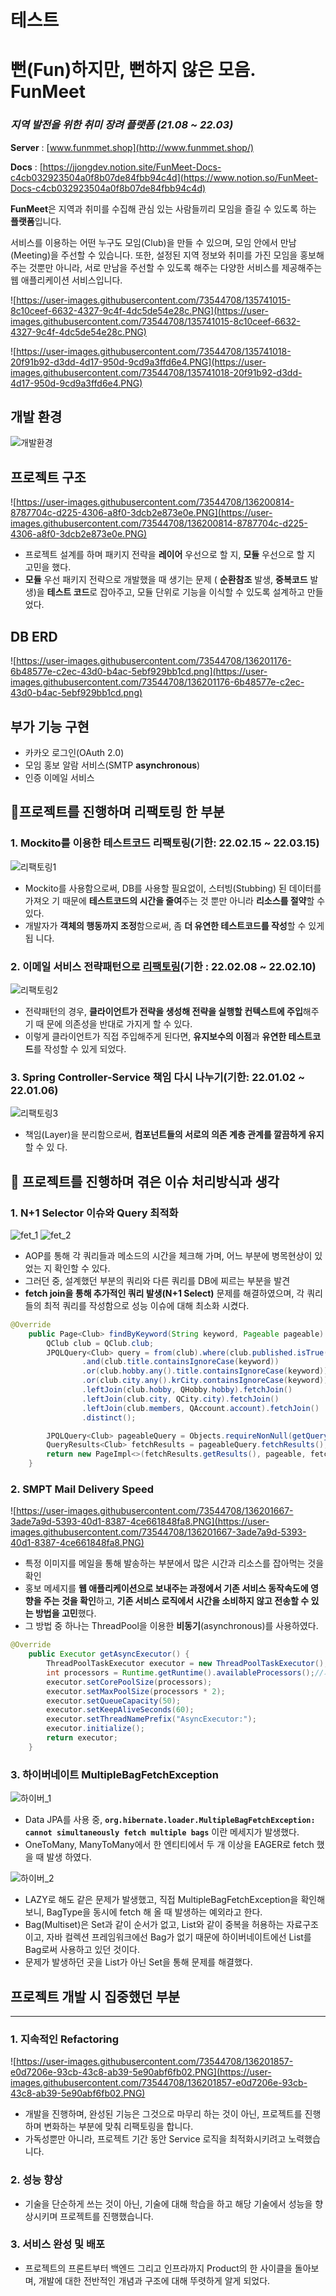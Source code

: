 # 테스트

# 뻔(Fun)하지만, 뻔하지 않은 모음. FunMeet

### *지역 발전을 위한 취미 장려 플랫폼 (21.08 ~ 22.03)*

**Server** : [www.funmmet.shop](http://www.funmmet.shop/)

**Docs** : [https://jjongdev.notion.site/FunMeet-Docs-c4cb032923504a0f8b07de84fbb94c4d](https://www.notion.so/FunMeet-Docs-c4cb032923504a0f8b07de84fbb94c4d)

**FunMeet**은 지역과 취미를 수집해 관심 있는 사람들끼리 모임을 즐길 수 있도록 하는 **플랫폼**입니다.

서비스를 이용하는 어떤 누구도 모임(Club)을 만들 수 있으며, 모임 안에서 만남(Meeting)을 주선할 수 있습니다. 또한, 설정된 지역 정보와 취미를 가진 모임을 홍보해주는 것뿐만 아니라, 서로 만남을 주선할 수 있도록 해주는 다양한 서비스를 제공해주는 웹 애플리케이션 서비스입니다.

![https://user-images.githubusercontent.com/73544708/135741015-8c10ceef-6632-4327-9c4f-4dc5de54e28c.PNG](https://user-images.githubusercontent.com/73544708/135741015-8c10ceef-6632-4327-9c4f-4dc5de54e28c.PNG)

![https://user-images.githubusercontent.com/73544708/135741018-20f91b92-d3dd-4d17-950d-9cd9a3ffd6e4.PNG](https://user-images.githubusercontent.com/73544708/135741018-20f91b92-d3dd-4d17-950d-9cd9a3ffd6e4.PNG)

## 개발 환경

![개발환경](https://user-images.githubusercontent.com/73544708/178172341-d677629e-753c-44e1-8fb4-fc358ba782c6.PNG)

## 프로젝트 구조

![https://user-images.githubusercontent.com/73544708/136200814-8787704c-d225-4306-a8f0-3dcb2e873e0e.PNG](https://user-images.githubusercontent.com/73544708/136200814-8787704c-d225-4306-a8f0-3dcb2e873e0e.PNG)

- 프로젝트 설계를 하며 패키지 전략을 **레이어** 우선으로 할 지, **모듈** 우선으로 할 지 고민을 했다.
- **모듈** 우선 패키지 전략으로 개발했을 때 생기는 문제 ( **순환참조** 발생, **중복코드** 발생)을 **테스트 코드**로 잡아주고, 모듈 단위로 기능을 이식할 수 있도록 설계하고 만들었다.

## DB ERD

![https://user-images.githubusercontent.com/73544708/136201176-6b48577e-c2ec-43d0-b4ac-5ebf929bb1cd.png](https://user-images.githubusercontent.com/73544708/136201176-6b48577e-c2ec-43d0-b4ac-5ebf929bb1cd.png)

## 부가 **기능 구현**

- 카카오 로그인(OAuth 2.0)
- 모임 홍보 알람 서비스(SMTP **asynchronous**)
- 인증 이메일 서비스

## 📢프로젝트를 진행하며 리팩토링 한 부분

### 1. **Mockito를 이용한 테스트코드 리팩토링(기한: 22.02.15 ~ 22.03.15)**

![리팩토링1](https://user-images.githubusercontent.com/73544708/178172212-d1c0e023-a3cf-4fe2-b5f9-75c251f2508f.PNG)

- Mockito를 사용함으로써, DB를 사용할 필요없이, 스터빙(Stubbing) 된 데이터를 가져오
기 때문에 **테스트코드의 시간을 줄여**주는 것 뿐만 아니라 **리소스를 절약**할 수 있다.
- 개발자가 **객체의 행동까지 조정**함으로써, 좀 **더 유연한 테스트코드를 작성**할 수 있게 됩
니다.

### 2. **이메일 서비스 전략패턴으로 [리팩토링](https://www.notion.so/7a09e87017364bc78c6b9b0a128917a0)(기한 : 22.02.08 ~ 22.02.10)**

![리팩토링2](https://user-images.githubusercontent.com/73544708/178172231-3f2bcd11-bfc9-421e-a105-981b34f4880e.PNG)

- 전략패턴의 경우, **클라이언트가 전략을 생성해 전략을 실행할 컨텍스트에 주입**해주기 때
문에 의존성을 반대로 가지게 할 수 있다.
- 이렇게 클라이언트가 직접 주입해주게 된다면, **유지보수의 이점**과 **유연한 테스트코드**를
작성할 수 있게 되었다.

### 3. **Spring Controller-Service 책임 다시 나누기(기한: 22.01.02 ~ 22.01.06)**

![리팩토링3](https://user-images.githubusercontent.com/73544708/178172237-0a1f3e08-b84b-4e70-959b-78f7cc2420f5.PNG)

- 책임(Layer)을 분리함으로써, **컴포넌트들의 서로의 의존 계층 관계를 깔끔하게 유지**할 수 있
다.

## 🐳 프로젝트를 진행하며 겪은 이슈 처리방식과 생각

### 1. N+1 Selector 이슈와 Query 최적화

![fet_1](https://user-images.githubusercontent.com/73544708/178172452-0a715982-39e9-4f00-8d7c-2649c13011f0.PNG)
![fet_2](https://user-images.githubusercontent.com/73544708/178172455-53533a4f-e8e2-40b9-bad8-faac62003efa.PNG)


- AOP를 통해 각 쿼리들과 메소드의 시간을 체크해 가며, 어느 부분에 병목현상이 있었는 지
확인할 수 있다.
- 그러던 중, 설계했던 부분의 쿼리와 다른 쿼리를 DB에 찌르는 부분을 발견
- **fetch join을 통해 추가적인 쿼리 발생(N+1 Select)** 문제를 해결하였으며, 각 쿼리들의 최적
쿼리를 작성함으로 성능 이슈에 대해 최소화 시켰다.

```java
@Override
    public Page<Club> findByKeyword(String keyword, Pageable pageable) {
        QClub club = QClub.club;
        JPQLQuery<Club> query = from(club).where(club.published.isTrue()
                .and(club.title.containsIgnoreCase(keyword))
                .or(club.hobby.any().title.containsIgnoreCase(keyword))
                .or(club.city.any().krCity.containsIgnoreCase(keyword)))
                .leftJoin(club.hobby, QHobby.hobby).fetchJoin()
                .leftJoin(club.city, QCity.city).fetchJoin()
                .leftJoin(club.members, QAccount.account).fetchJoin()
                .distinct();

        JPQLQuery<Club> pageableQuery = Objects.requireNonNull(getQuerydsl()).applyPagination(pageable, query);
        QueryResults<Club> fetchResults = pageableQuery.fetchResults();
        return new PageImpl<>(fetchResults.getResults(), pageable, fetchResults.getTotal());
    }

```

### 2. SMPT Mail Delivery Speed

![https://user-images.githubusercontent.com/73544708/136201667-3ade7a9d-5393-40d1-8387-4ce661848fa8.PNG](https://user-images.githubusercontent.com/73544708/136201667-3ade7a9d-5393-40d1-8387-4ce661848fa8.PNG)

- 특정 이미지를 메일을 통해 발송하는 부분에서 많은 시간과 리소스를 잡아먹는 것을 확인
- 홍보 메세지를 **웹 애플리케이션으로 보내주는 과정에서 기존 서비스 동작속도에 영향을 주는 것을 확인**하고, **기존 서비스 로직에서 시간을 소비하지 않고 전송할 수 있는 방법을 고민**했다.
- 그 방법 중 하나는 ThreadPool을 이용한 **비동기**(asynchronous)를 사용하였다.

```java
@Override
    public Executor getAsyncExecutor() {
        ThreadPoolTaskExecutor executor = new ThreadPoolTaskExecutor();
        int processors = Runtime.getRuntime().availableProcessors();//가용 프로세스 숫자
        executor.setCorePoolSize(processors);
        executor.setMaxPoolSize(processors * 2);
        executor.setQueueCapacity(50);
        executor.setKeepAliveSeconds(60);
        executor.setThreadNamePrefix("AsyncExecutor:");
        executor.initialize();
        return executor;
    }
```

### 3. 하이버네이트 MultipleBagFetchException

![하이버_1](https://user-images.githubusercontent.com/73544708/178172474-c7936fee-e9ca-471f-86ae-f6c9bf62ae95.PNG)


- Data JPA를 사용 중, **`org.hibernate.loader.MultipleBagFetchException: cannot simultaneously
fetch multiple bags`** 이란 메세지가 발생했다.
- OneToMany, ManyToMany에서 한 엔티티에서 두 개 이상을 EAGER로 fetch 했을 때 발생 하였다.

![하이버_2](https://user-images.githubusercontent.com/73544708/178172483-1598af9a-cb56-45ac-b60f-86071f371728.PNG)

- LAZY로 해도 같은 문제가 발생했고, 직접 MultipleBagFetchException을 확인해보니,
BagType을 동시에 fetch 해 올 때 발생하는 예외라고 한다.
- Bag(Multiset)은 Set과 같이 순서가 없고, List와 같이 중복을 허용하는 자료구조이고, 자바
컬렉션 프레임워크에선 Bag가 없기 때문에 하이버네이트에선 List를 Bag로써 사용하고 있던
것이다.
- 문제가 발생하던 곳을 List가 아닌 Set을 통해 문제를 해결했다.

## 프로젝트 개발 시 집중했던 부분

---

### 1. 지속적인 Refactoring

![https://user-images.githubusercontent.com/73544708/136201857-e0d7206e-93cb-43c8-ab39-5e90abf6fb02.PNG](https://user-images.githubusercontent.com/73544708/136201857-e0d7206e-93cb-43c8-ab39-5e90abf6fb02.PNG)

- 개발을 진행하며, 완성된 기능은 그것으로 마무리 하는 것이 아닌, 프로젝트를 진행하며 변화하는 부분에 맞춰 리팩토링을 합니다.
- 가독성뿐만 아니라, 프로젝트 기간 동안 Service 로직을 최적화시키려고 노력했습니다.

### 2. 성능 향상

- 기술을 단순하게 쓰는 것이 아닌, 기술에 대해 학습을 하고 해당 기술에서 성능을 향상시키며 프로젝트를 진행했습니다.

### 3. 서비스 완성 및 배포

- 프로젝트의 프론트부터 백엔드 그리고 인프라까지 Product의 한 사이클을 돌아보며, 개발에 대한 전반적인 개념과 구조에 대해 뚜렷하게 알게 되었다.
